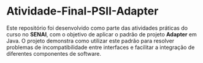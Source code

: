 # Atividade-Final-PSII-Adapter
Este repositório foi desenvolvido como parte das atividades práticas do curso no **SENAI**, com o objetivo de aplicar o padrão de projeto **Adapter** em Java. O projeto demonstra como utilizar este padrão para resolver problemas de incompatibilidade entre interfaces e facilitar a integração de diferentes componentes de software.
